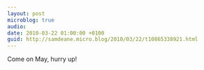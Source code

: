 ```yaml
---
layout: post
microblog: true
audio: 
date: 2010-03-22 01:00:00 +0100
guid: http://samdeane.micro.blog/2010/03/22/t10865338921.html
---
```

Come on May, hurry up!
